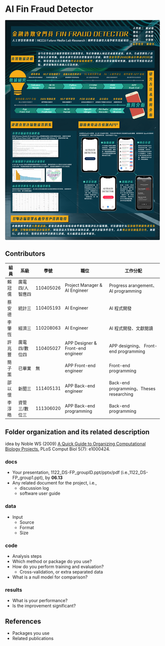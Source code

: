 # AI Fin Fraud Detector
![teaser](teaser.png)

## Contributors
| 組員    | 系級              | 學號       | 職位                     | 工作分配             |
|---------|-------------------|------------|--------------------------|----------------------|
| 賴冠儒  | 廣電四/人智應四   | 110405026  | Project Manager & AI Engineer     | Progress arangement、AI programming |
| 蔡安德  | 統計三            | 110405193  |  AI Engineer               | AI 程式開發 |
| 李肇恆  | 經濟三            | 110208063  | AI Engineer               | AI 程式開發、文獻閱讀 |
| 許兆豐  | 廣電四/數位四     | 110405027  | APP Designer & Front-end engineer       | APP designing、 Front-end programming |
| 簡子策  | 已畢業            | 無  |  APP Front-end engineer               | Front-end programming |
| 邵以懷  | 新聞三            | 111405131  | APP Back-end engineer               | Back-end programming、Theses researching |
| 李淳皓  | 資管三/數位三     | 111306020  | APP Back-end programming               | Back-end programming |

## Folder organization and its related description
idea by Noble WS (2009) [A Quick Guide to Organizing Computational Biology Projects.](https://journals.plos.org/ploscompbiol/article?id=10.1371/journal.pcbi.1000424) PLoS Comput Biol 5(7): e1000424.

### docs
* Your presentation, 1122_DS-FP_groupID.ppt/pptx/pdf (i.e.,1122_DS-FP_group1.ppt), by **06.13**
* Any related document for the project, i.e.,
  * discussion log
  * software user guide

### data
* Input
  * Source
  * Format
  * Size

### code
* Analysis steps
* Which method or package do you use?
* How do you perform training and evaluation?
  * Cross-validation, or extra separated data
* What is a null model for comparison?

### results
* What is your performance?
* Is the improvement significant?

## References
* Packages you use
* Related publications
